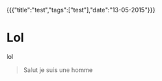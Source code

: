 {{{"title":"test","tags":["test"],"date":"13-05-2015"}}}
# Lol

lol

> Salut je suis une homme 
      